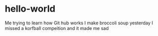 # hello-world
Me trying to learn how Git hub works 
I make broccoli soup yesterday 
I missed a korfball compeition and it made me sad 

